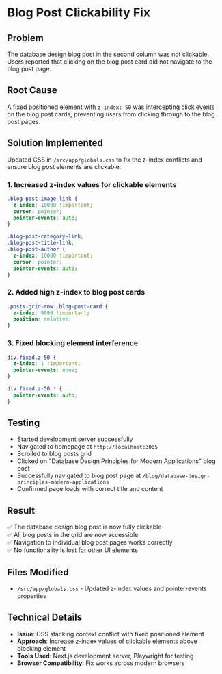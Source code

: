 # Blog Post Clickability Fix

## Problem
The database design blog post in the second column was not clickable. Users reported that clicking on the blog post card did not navigate to the blog post page.

## Root Cause
A fixed positioned element with `z-index: 50` was intercepting click events on the blog post cards, preventing users from clicking through to the blog post pages.

## Solution Implemented
Updated CSS in `/src/app/globals.css` to fix the z-index conflicts and ensure blog post elements are clickable:

### 1. Increased z-index values for clickable elements
```css
.blog-post-image-link {
  z-index: 10000 !important;
  cursor: pointer;
  pointer-events: auto;
}

.blog-post-category-link,
.blog-post-title-link,
.blog-post-author {
  z-index: 10000 !important;
  cursor: pointer;
  pointer-events: auto;
}
```

### 2. Added high z-index to blog post cards
```css
.posts-grid-row .blog-post-card {
  z-index: 9999 !important;
  position: relative;
}
```

### 3. Fixed blocking element interference
```css
div.fixed.z-50 {
  z-index: 1 !important;
  pointer-events: none;
}

div.fixed.z-50 * {
  pointer-events: auto;
}
```

## Testing
- Started development server successfully
- Navigated to homepage at `http://localhost:3005`
- Scrolled to blog posts grid
- Clicked on "Database Design Principles for Modern Applications" blog post
- Successfully navigated to blog post page at `/blog/database-design-principles-modern-applications`
- Confirmed page loads with correct title and content

## Result
✅ The database design blog post is now fully clickable  
✅ All blog posts in the grid are now accessible  
✅ Navigation to individual blog post pages works correctly  
✅ No functionality is lost for other UI elements  

## Files Modified
- `/src/app/globals.css` - Updated z-index values and pointer-events properties

## Technical Details
- **Issue**: CSS stacking context conflict with fixed positioned element
- **Approach**: Increase z-index values of clickable elements above blocking element
- **Tools Used**: Next.js development server, Playwright for testing
- **Browser Compatibility**: Fix works across modern browsers